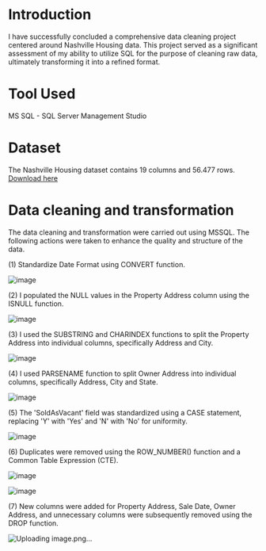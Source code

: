 # Introduction
I have successfully concluded a comprehensive data cleaning project centered around Nashville Housing data. This project served as a significant assessment of my ability to utilize SQL for the purpose of cleaning raw data, ultimately transforming it into a refined format.

# Tool Used
MS SQL - SQL Server Management Studio

# Dataset
The Nashville Housing dataset contains 19 columns and 56.477 rows. [Download here](https://github.com/OluwatobiAkintokun/NASHVILLE-HOUSING-DATA-CLEANING-WITH-SQL/blob/main/Nashville%20Housing%20Data%20for%20Data%20Cleaning.xlsx)

# Data cleaning and transformation
The data cleaning and transformation were carried out using MSSQL. The following actions were taken to enhance the quality and structure of the data.

(1) Standardize Date Format using CONVERT function.
  
![image](https://github.com/OluwatobiAkintokun/NASHVILLE-HOUSING-DATA-CLEANING-WITH-SQL/assets/137109080/a0ca583a-d9f2-4d93-9f74-31fcdfd96fce)

(2) I populated the NULL values in the Property Address column using the ISNULL function.
  
![image](https://github.com/OluwatobiAkintokun/NASHVILLE-HOUSING-DATA-CLEANING-WITH-SQL/assets/137109080/0e451243-0f7a-4464-9778-854522891e92)

(3) I used the SUBSTRING and CHARINDEX functions to split the Property Address into individual columns, specifically Address and City.

![image](https://github.com/OluwatobiAkintokun/NASHVILLE-HOUSING-DATA-CLEANING-WITH-SQL/assets/137109080/310a1478-6649-47a7-b24d-8af27aec3175)

(4) I used PARSENAME function to split Owner Address into individual columns, specifically Address, City and State.

![image](https://github.com/OluwatobiAkintokun/NASHVILLE-HOUSING-DATA-CLEANING-WITH-SQL/assets/137109080/f6f778cc-e857-4a39-8cd8-ff2407d394a2)

(5) The 'SoldAsVacant' field was standardized using a CASE statement, replacing 'Y' with 'Yes' and 'N' with 'No' for uniformity.

![image](https://github.com/OluwatobiAkintokun/NASHVILLE-HOUSING-DATA-CLEANING-WITH-SQL/assets/137109080/e915763c-b5b5-4d18-b33b-448280163718)

(6) Duplicates were removed using the ROW_NUMBER() function and a Common Table Expression (CTE).

![image](https://github.com/OluwatobiAkintokun/NASHVILLE-HOUSING-DATA-CLEANING-WITH-SQL/assets/137109080/ce6ca7ca-ad6f-48e4-a4d7-30f8950078a4)

![image](https://github.com/OluwatobiAkintokun/NASHVILLE-HOUSING-DATA-CLEANING-WITH-SQL/assets/137109080/d802a68c-6771-4377-b524-f31333c28b83)

(7) New columns were added for Property Address, Sale Date, Owner Address, and unnecessary columns were subsequently removed using the DROP function.

![Uploading image.png…]()




